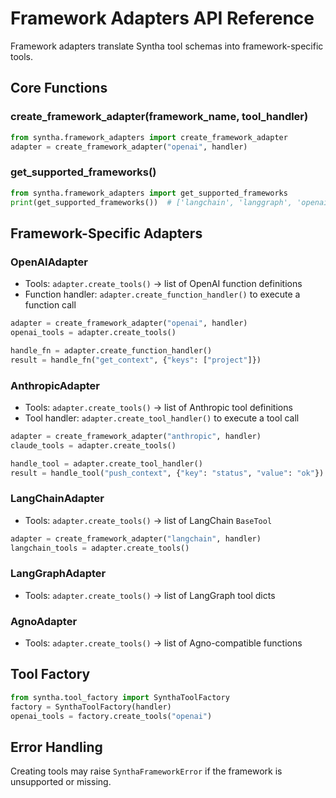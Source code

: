 # Framework Adapters API Reference

Framework adapters translate Syntha tool schemas into framework-specific tools.

## Core Functions

### create_framework_adapter(framework_name, tool_handler)

```python
from syntha.framework_adapters import create_framework_adapter
adapter = create_framework_adapter("openai", handler)
```

### get_supported_frameworks()

```python
from syntha.framework_adapters import get_supported_frameworks
print(get_supported_frameworks())  # ['langchain', 'langgraph', 'openai', 'anthropic', 'agno']
```

## Framework-Specific Adapters

### OpenAIAdapter

- Tools: `adapter.create_tools()` -> list of OpenAI function definitions
- Function handler: `adapter.create_function_handler()` to execute a function call

```python
adapter = create_framework_adapter("openai", handler)
openai_tools = adapter.create_tools()

handle_fn = adapter.create_function_handler()
result = handle_fn("get_context", {"keys": ["project"]})
```

### AnthropicAdapter

- Tools: `adapter.create_tools()` -> list of Anthropic tool definitions
- Tool handler: `adapter.create_tool_handler()` to execute a tool call

```python
adapter = create_framework_adapter("anthropic", handler)
claude_tools = adapter.create_tools()

handle_tool = adapter.create_tool_handler()
result = handle_tool("push_context", {"key": "status", "value": "ok"})
```

### LangChainAdapter

- Tools: `adapter.create_tools()` -> list of LangChain `BaseTool`

```python
adapter = create_framework_adapter("langchain", handler)
langchain_tools = adapter.create_tools()
```

### LangGraphAdapter

- Tools: `adapter.create_tools()` -> list of LangGraph tool dicts

### AgnoAdapter

- Tools: `adapter.create_tools()` -> list of Agno-compatible functions

## Tool Factory

```python
from syntha.tool_factory import SynthaToolFactory
factory = SynthaToolFactory(handler)
openai_tools = factory.create_tools("openai")
```

## Error Handling

Creating tools may raise `SynthaFrameworkError` if the framework is unsupported or missing.
